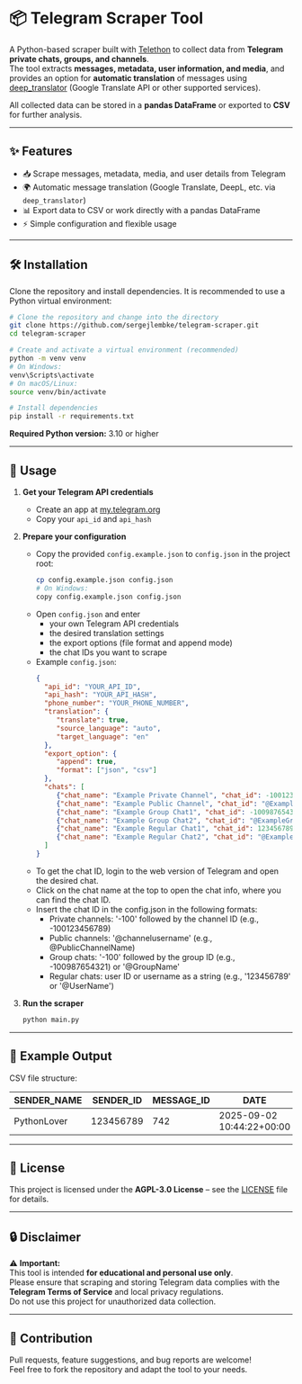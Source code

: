 # 📦 Telegram Scraper Tool

A Python-based scraper built with [Telethon](https://github.com/LonamiWebs/Telethon) to collect data from **Telegram private chats, groups, and channels**.  
The tool extracts **messages, metadata, user information, and media**, and provides an option for **automatic translation** of messages using [deep_translator](https://pypi.org/project/deep-translator/) (Google Translate API or other supported services).

All collected data can be stored in a **pandas DataFrame** or exported to **CSV** for further analysis.

---

## ✨ Features

- 📥 Scrape messages, metadata, media, and user details from Telegram  
- 🌍 Automatic message translation (Google Translate, DeepL, etc. via `deep_translator`)  
- 📊 Export data to CSV or work directly with a pandas DataFrame  
- ⚡ Simple configuration and flexible usage  

---

## 🛠 Installation


Clone the repository and install dependencies. It is recommended to use a Python virtual environment:

```bash
# Clone the repository and change into the directory
git clone https://github.com/sergejlembke/telegram-scraper.git
cd telegram-scraper

# Create and activate a virtual environment (recommended)
python -m venv venv
# On Windows:
venv\Scripts\activate
# On macOS/Linux:
source venv/bin/activate

# Install dependencies
pip install -r requirements.txt
```

**Required Python version:** 3.10 or higher

---

## 🚀 Usage

1. **Get your Telegram API credentials**  
   - Create an app at [my.telegram.org](https://my.telegram.org)  
   - Copy your `api_id` and `api_hash`

2. **Prepare your configuration**
    - Copy the provided `config.example.json` to `config.json` in the project root:
       ```bash
       cp config.example.json config.json
       # On Windows:
       copy config.example.json config.json
       ```
    - Open `config.json` and enter
       - your own Telegram API credentials
       - the desired translation settings
       - the export options (file format and append mode)
       - the chat IDs you want to scrape
    - Example `config.json`:
       ```json
      {
         "api_id": "YOUR_API_ID",
         "api_hash": "YOUR_API_HASH",
         "phone_number": "YOUR_PHONE_NUMBER",
         "translation": {
            "translate": true,
            "source_language": "auto",
            "target_language": "en"
         },
         "export_option": {
            "append": true,
            "format": ["json", "csv"]
         },
         "chats": [
            {"chat_name": "Example Private Channel", "chat_id": -100123456789},
            {"chat_name": "Example Public Channel", "chat_id": "@ExamplePublicChannelName"},
            {"chat_name": "Example Group Chat1", "chat_id": -100987654321},
            {"chat_name": "Example Group Chat2", "chat_id": "@ExampleGroupName"},
            {"chat_name": "Example Regular Chat1", "chat_id": 123456789},
            {"chat_name": "Example Regular Chat2", "chat_id": "@ExampleUserName"}
         ]
      }
       ```
   - To get the chat ID, login to the web version of Telegram and open the desired chat.
   - Click on the chat name at the top to open the chat info, where you can find the chat ID.
   - Insert the chat ID in the config.json in the following formats:
     - Private channels: '-100' followed by the channel ID (e.g., -100123456789)
     - Public channels: '@channelusername' (e.g., @PublicChannelName)
     - Group chats: '-100' followed by the group ID (e.g., -100987654321) or '@GroupName'
     - Regular chats: user ID or username as a string (e.g., '123456789' or '@UserName')


3. **Run the scraper**
   ```bash
   python main.py
   ```
---


## 📂 Example Output

CSV file structure:

| SENDER_NAME | SENDER_ID | MESSAGE_ID | DATE | MESSAGE | TRANSLATED_MESSAGE | MEDIA_PATH |
|-------------|-----------|------------|------|---------|--------------------------|------------|
| PythonLover | 123456789    | 742      | 2025-09-02 10:44:22+00:00  | Ich liebe Python       | I love Python                    | ./Scraped_Telegram_Data/PythonLover/PythonLover_photo_742.jpg |

---

## 📜 License

This project is licensed under the **AGPL-3.0 License** – see the [LICENSE]([LICENSE](https://www.gnu.org/licenses/agpl-3.0.en.html)) file for details.  

---

## 🔒 Disclaimer

⚠️ **Important:**  
This tool is intended **for educational and personal use only**.  
Please ensure that scraping and storing Telegram data complies with the **Telegram Terms of Service** and local privacy regulations.  
Do not use this project for unauthorized data collection.

---

## 🙌 Contribution

Pull requests, feature suggestions, and bug reports are welcome!  
Feel free to fork the repository and adapt the tool to your needs.  
